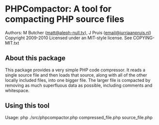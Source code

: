# PHPCompactor: A tool for compacting PHP source files

Authors: M Butcher (matt@aleph-null.tv), J Pruis (email@jurriaanpruis.nl)
Copyright 2009-2010
Licensed under an MIT-style license. See COPYING-MIT.txt

## About this package

This package provides a very simple PHP code compressor. It reads a single source file and then loads that
source, along with all of the other locally included files, into one bigger file. The larger file is 
compacted by removing as much superfluous data as possible, including comments and whitespace.

## Using this tool

Usage:
php ./src/phpcompactor.php compressed_file.php source_file.php 

